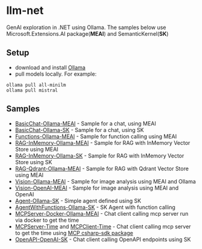 # llm-net
GenAI exploration in .NET using Ollama.
The samples below use Microsoft.Extensions.AI package(__MEAI__) and SemanticKernel(__SK__)


## Setup
- download and install [Ollama](https://ollama.com/download)
- pull models locally. For example:
```
ollama pull all-minilm
ollama pull mistral
```

## Samples

- [BasicChat-Ollama-MEAI](./src/BasicChat-Ollama-MEAI/) - Sample for a chat, using MEAI
- [BasicChat-Ollama-SK](./src/BasicChat-Ollama-SK/) - Sample for a chat, using SK
- [Functions-Ollama-MEAI](./src/Functions-Ollama-MEAI/) - Sample for function calling using MEAI
- [RAG-InMemory-Ollama-MEAI](./src/RAG-InMemory-Ollama-MEAI/) - Sample for RAG with InMemory Vector Store using MEAI
- [RAG-InMemory-Ollama-SK](./src/RAG-InMemory-Ollama-SK/) - Sample for RAG with InMemory Vector Store using SK
- [RAG-Qdrant-Ollama-MEAI](./src/RAG-Qdrant-Ollama-MEAI/) - Sample for RAG with Qdrant Vector Store using MEAI
- [Vision-Ollama-MEAI](./src/Vision-Ollama-MEAI/) - Sample for image analysis using MEAI and Ollama
- [Vision-OpenAI-MEAI](./src/Vision-OpenAP-MEAI/) - Sample for image analysis using MEAI and OpenAI
- [Agent-Ollama-SK](./src/Agent-Ollama-SK/) - Simple agent defined using SK
- [AgentWithFunctions-Ollama-SK](./src/AgentWithFunctions-Ollama-SK/) - SK Agent with function calling
- [MCPServer-Docker-Ollama-MEAI](./src/MCPServer-Docker-Ollama-MEAI/) - Chat client calling mcp server run via docker to get the time
- [MCPServer-Time](./src/MCPServer-Time/) and [MCPClient-Time](./src/MCPClient-Time/) - Chat client calling mcp server to get the time using [MCP csharp-sdk package](https://github.com/modelcontextprotocol/csharp-sdk)
- [OpenAPI-OpenAI-SK](./src/OpenAPI-OpenAI-SK/) - Chat client calling OpenAPI endpoints using SK
